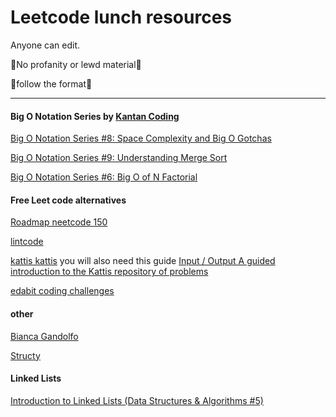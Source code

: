 # Leetcode lunch resources

Anyone can edit. 

🚨No profanity or lewd material🚨

🚨follow the format🚨

  

---

#### Big O Notation Series by [Kantan Coding](https://www.youtube.com/@kantancoding)

[Big O Notation Series #8: Space Complexity and Big O Gotchas](https://www.youtube.com/watch?v=rHM3zWgnPVA)  

[Big O Notation Series #9: Understanding Merge Sort](https://www.youtube.com/watch?v=HrCPqJHQSxY) 

[Big O Notation Series #6: Big O of N Factorial](https://www.youtube.com/watch?v=vbh8t-ok_4E)  

#### Free Leet code alternatives 

[Roadmap neetcode 150](https://neetcode.io/roadmap)

[lintcode](https://www.lintcode.com/)

[kattis kattis](https://open.kattis.com) you will also need this guide [Input / Output A guided introduction to the Kattis repository of problems](https://mwermelinger.github.io/kattis-guide/input.html)

[edabit coding challenges](https://edabit.com/challenges)

#### other

[Bianca Gandolfo](https://frontendmasters.com/teachers/bianca-gandolfo/)

[Structy](https://www.structy.net/)

#### Linked Lists

[Introduction to Linked Lists (Data Structures & Algorithms #5)](https://www.youtube.com/watch?v=WwfhLC16bis)

